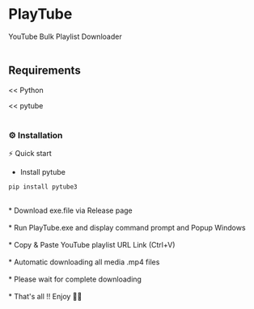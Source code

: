 # PlayTube

YouTube Bulk Playlist Downloader
<br>
<br>
## Requirements

<< Python

<< pytube
<br>
<br>
### ⚙️ Installation

⚡  Quick start

* Install pytube

```
pip install pytube3
```
<br>
* Download exe.file via Release page
<br>
<br>
* Run PlayTube.exe and display command prompt and Popup Windows 
<br>
<br>
* Copy & Paste YouTube playlist URL Link (Ctrl+V)
<br>
<br>
* Automatic downloading all media .mp4 files
<br>
<br>
* Please wait for complete downloading
<br>
<br>
* That's all !! Enjoy 💚💚

<br>



  

